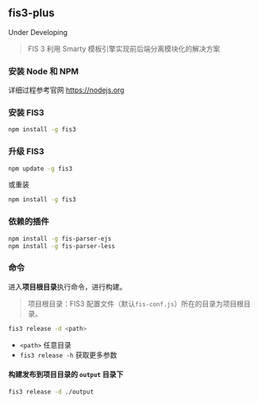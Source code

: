 ## fis3-plus

Under Developing

> FIS 3 利用 Smarty 模板引擎实现前后端分离模块化的解决方案

### 安装 Node 和 NPM

详细过程参考官网 https://nodejs.org

### 安装 FIS3

```bash
npm install -g fis3
```

### 升级 FIS3

```bash
npm update -g fis3
```
或重装

```bash
npm install -g fis3
```

### 依赖的插件
```bash
npm install -g fis-parser-ejs
npm install -g fis-parser-less
```
### 命令

进入**项目根目录**执行命令，进行构建。
> 项目根目录：FIS3 配置文件（默认`fis-conf.js`）所在的目录为项目根目录。

```bash
fis3 release -d <path>
```
- `<path>` 任意目录
- `fis3 release -h` 获取更多参数

#### 构建发布到项目目录的 `output` 目录下

```bash
fis3 release -d ./output
```



